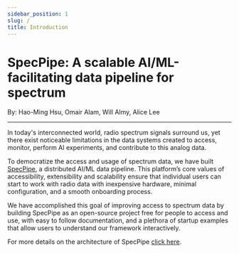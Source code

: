 ```yaml
---
sidebar_position: 1
slug: /
title: Introduction
---
```


# SpecPipe: A scalable AI/ML-facilitating data pipeline for spectrum

By: Hao-Ming Hsu, Omair Alam, Will Almy, Alice Lee

---

In today's interconnected world, radio spectrum signals surround us, yet there exist noticeable limitations in the data systems created to access, monitor, perform AI experiments, and contribute to this analog data.

To democratize the access and usage of spectrum data, we have built [SpecPipe](https://github.com/ml4wireless/specpipe), a distributed AI/ML data pipeline. This platform’s core values of accessibility, extensibility and scalability ensure that individual users can start to work with radio data with inexpensive hardware, minimal configuration, and a smooth onboarding process.

We have accomplished this goal of improving access to spectrum data by building SpecPipe as an open-source project free for people to access and use, with easy to follow documentation, and a plethora of startup examples that allow users to understand our framework interactively.

For more details on the architecture of SpecPipe [click here](./architecture).

